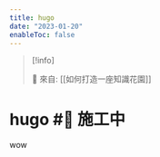 ```yaml
---
title: hugo
date: "2023-01-20"
enableToc: false
---
```


> [!info]
>
> 🌱 來自: [[如何打造一座知識花園]]

# hugo #🚧 施工中

wow
